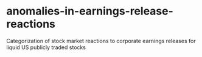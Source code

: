 # anomalies-in-earnings-release-reactions
Categorization of stock market reactions to corporate earnings releases for liquid US publicly traded stocks
